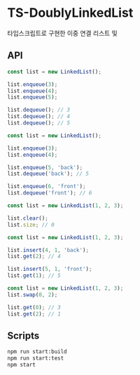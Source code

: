# TS-DoublyLinkedList

타입스크립트로 구현한 이중 연결 리스트 및 

## API

```js
const list = new LinkedList();

list.enqueue(3);
list.enqueue(4);
list.enqueue(5);

list.dequeue(); // 3
list.dequeue(); // 4
list.dequeue(); // 5
```

```js
const list = new LinkedList();

list.enqueue(3);
list.enqueue(4);

list.enqueue(5, 'back');
list.dequeue('back'); // 5

list.enqueue(6, 'front');
list.dequeue('front'); // 6
```

```js
const list = new LinkedList(1, 2, 3);

list.clear();
list.size; // 0
```

```js
const list = new LinkedList(1, 2, 3);

list.insert(4, 1, 'back');
list.get(2); // 4

list.insert(5, 1, 'front');
list.get(1); // 5
```

```js
const list = new LinkedList(1, 2, 3);
list.swap(0, 2);

list.get(0); // 3
list.get(2); // 1
```

## Scripts

```bash
npm run start:build
npm run start:test
npm start
```
